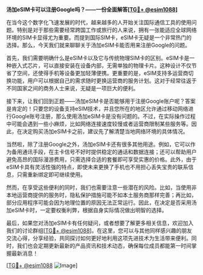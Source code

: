 **汤加eSIM卡可以注册Google吗？——一份全面解答[[TG💪+ @esim1088](https://t.me/s/esim1088)]**

在当今这个数字化飞速发展的时代，越来越多的人开始关注国际通信工具的使用问题。特别是对于那些需要经常跨国工作或旅行的人来说，拥有一张能适应全球网络环境的SIM卡显得尤为重要。而提到国际SIM卡，eSIM卡无疑是一个非常热门的选择。那么，今天我们就来聊聊关于汤加eSIM卡能否用来注册Google的问题。

首先，我们需要明确什么是eSIM卡以及它与传统物理SIM卡的区别。eSIM卡是一种嵌入式芯片，可以直接安装在设备内部，无需单独的物理卡片。这种设计不仅节省了空间，还使得手机等设备更加轻薄便携。更重要的是，eSIM支持多运营商切换功能，用户可以根据自己的需求随时更换运营商的服务计划。这对于经常往返于不同国家之间的商务人士来说，无疑是一项巨大的便利。

接下来，让我们回到正题——汤加eSIM卡是否能够用于注册Google账户呢？答案是肯定的！只要您的设备支持eSIM技术，并且您所在的地区允许通过移动网络进行Google账号注册，那么使用汤加eSIM卡是没有问题的。不过，在实际操作过程中可能会遇到一些小麻烦，比如网络连接速度较慢或者运营商限制某些服务等。因此，在决定购买汤加eSIM卡之前，建议先了解清楚当地网络环境的具体情况。

当然啦，除了注册Google之外，汤加eSIM卡还有很多其他用途。例如，它可以作为备用通讯手段，在主卡信号不好时提供稳定的通话和数据连接；还可以帮助用户避免高昂的国际漫游费用，只需选择合适的套餐即可享受实惠的价格。此外，由于eSIM卡具有灵活性强的特点，即使未来更换了手机也不用担心丢失宝贵的联系信息，只需重新绑定即可继续使用。

然而，在享受这些便利的同时，我们也需要注意一些潜在的风险。比如，当使用非本地运营商提供的服务时，隐私保护措施可能不如本土服务商那样完善；再比如，部分应用程序可能会因为地理位置的原因无法正常运行。因此，在决定是否采用汤加eSIM卡时，一定要权衡利弊，根据自身实际情况做出明智的选择。

最后，如果您对汤加eSIM卡有任何疑问，或者想要了解更多相关信息，欢迎加入我们的讨论群组[[TG💪+ @esim1088](https://t.me/s/esim1088)]。在这里，您可以与其他同样感兴趣的朋友交流心得，分享经验，共同探讨如何更好地利用这项先进技术为生活带来便利。同时，我们也会定期更新最新的产品资讯和技术动态，确保每位成员都能第一时间掌握最新消息！

[[TG💪+ @esim1088](https://t.me/s/esim1088) ![Image](https://i.postimg.cc/4NQfJmqS/Snipaste-2025-05-13-00-14-12.png)]